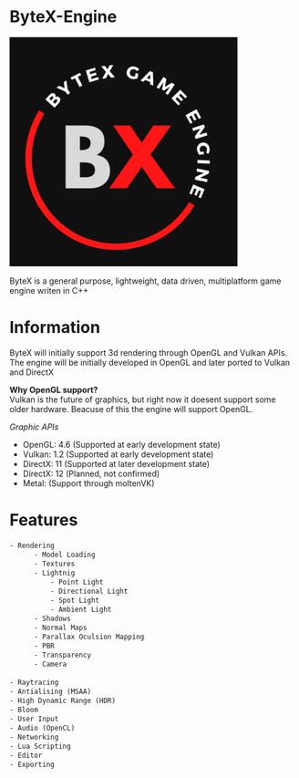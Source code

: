 # ByteX-Engine
<img src="ByteX_Logo.png" alt="logo" width="400"/>


ByteX is a general purpose, lightweight, data driven, multiplatform game engine writen in C++

# Information

ByteX will initially support 3d rendering through OpenGL and Vulkan APIs.
The engine will be initially developed in OpenGL and later ported to Vulkan and DirectX

__Why OpenGL support?__\
Vulkan is the future of graphics, but right now it doesent support some older hardware. Beacuse of this the engine will
support OpenGL.

*Graphic APIs*
- OpenGL: 4.6 (Supported at early development state)
- Vulkan: 1.2 (Supported at early development state)
- DirectX: 11 (Supported at later development state)
- DirectX: 12 (Planned, not confirmed)
- Metal: (Support through moltenVK)


# Features
```
- Rendering 
      - Model Loading
      - Textures
      - Lightnig
          - Point Light
          - Directional Light
          - Spot Light
          - Ambient Light
      - Shadows
      - Normal Maps
      - Parallax Oculsion Mapping
      - PBR
      - Transparency
      - Camera
    
- Raytracing 
- Antialising (MSAA)
- High Dynamic Range (HDR)
- Bloom
- User Input
- Audio (OpenCL)
- Networking
- Lua Scripting
- Editor
- Exporting
```

 
  
